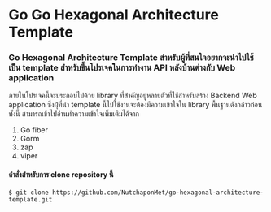 # Go Go Hexagonal Architecture Template
### Go Hexagonal Architecture Template สำหรับผู้ที่สนใจอยากจะนำไปใช้เป็น template สำหรับขึ้นโปรเจคในการทำงาน API หลังบ้านต่างกับ Web application
ภายในโปรเจคนี้จะประกอบไปด้วย library ที่สำคัญอยู่หลายตัวที่ใช้สำหรับสร้าง Backend Web application 
ซึ่งผุ้่ที่นำ template นี้ไปใช้งานจะต้องมีความเข้าใจใน library พื้นฐานดังกล่าวก่อน ทั้งนี้ สามารถเข้าไปอ่านทำความเข้าใจเพิ่มเติมได้จาก
1. Go fiber
2. Gorm
3. zap
4. viper

#### คำสั่งสำหรับการ clone repository นี้
```
$ git clone https://github.com/NutchaponMet/go-hexagonal-architecture-template.git
```

